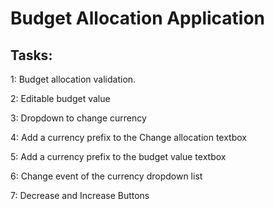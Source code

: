 # Budget Allocation Application

## Tasks:

1: Budget allocation validation. 

2: Editable budget value 

3: Dropdown to change currency 

4: Add a currency prefix to the Change allocation textbox 

5: Add a currency prefix to the budget value textbox 

6: Change event of the currency dropdown list 

7: Decrease and Increase Buttons

